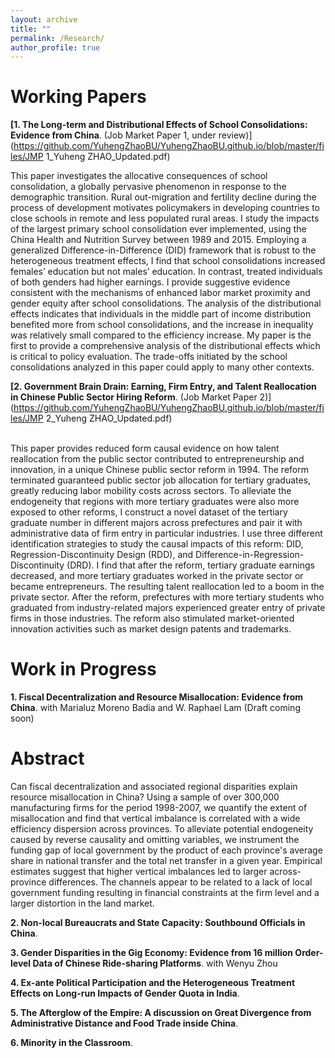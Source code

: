 ```yaml
---
layout: archive
title: ""
permalink: /Research/
author_profile: true
---
```

# Working Papers
**[1. The Long-term and Distributional Effects of School Consolidations: Evidence from China**. (Job Market Paper 1, under review)](https://github.com/YuhengZhaoBU/YuhengZhaoBU.github.io/blob/master/files/JMP 1_Yuheng ZHAO_Updated.pdf)    

This paper investigates the allocative consequences of school consolidation, a globally pervasive phenomenon in response to the demographic transition. Rural out-migration and fertility decline during the process of development motivates policymakers in developing countries to close schools in remote and less populated rural areas. I study the impacts of the largest primary school consolidation ever implemented, using the China Health and Nutrition Survey between 1989 and 2015. Employing a generalized Difference-in-Difference (DID) framework that is robust to the heterogeneous treatment effects, I find that school consolidations increased females’ education but not males’ education. In contrast, treated individuals of both genders had higher earnings. I provide suggestive evidence consistent with the mechanisms of enhanced labor market proximity and gender equity after school consolidations. The analysis of the distributional effects indicates that individuals in the middle part of income distribution benefited more from school consolidations, and the increase in inequality was relatively small compared to the efficiency increase. My paper is the first to provide a comprehensive analysis of the distributional effects which is critical to policy evaluation. The trade-offs initiated by the school consolidations analyzed in this paper could apply to many other contexts. 

**[2. Government Brain Drain: Earning, Firm Entry, and Talent Reallocation in Chinese Public Sector Hiring Reform**. (Job Market Paper 2)](https://github.com/YuhengZhaoBU/YuhengZhaoBU.github.io/blob/master/files/JMP 2_Yuheng ZHAO_Updated.pdf)      
&nbsp;

This paper provides reduced form causal evidence on how talent reallocation from the public sector contributed to entrepreneurship and innovation, in a unique Chinese public sector reform in 1994. The reform terminated guaranteed public sector job allocation for tertiary graduates, greatly reducing labor mobility costs across sectors. To alleviate the endogeneity that regions with more tertiary graduates were also more exposed to other reforms, I construct a novel dataset of the tertiary graduate number in different majors across prefectures and pair it with administrative data of firm entry in particular industries. I use three different identification strategies to study the causal impacts of this reform: DID, Regression-Discontinuity Design (RDD), and Difference-in-Regression-Discontinuity (DRD). I find that after the reform, tertiary graduate earnings decreased, and more tertiary graduates worked in the private sector or became entrepreneurs. The resulting talent reallocation led to a boom in the private sector. After the reform, prefectures with more tertiary students who graduated from industry-related majors experienced greater entry of private firms in those industries. The reform also stimulated market-oriented innovation activities such as market design patents and trademarks.

# Work in Progress
**1. Fiscal Decentralization and Resource Misallocation: Evidence from China**. with Marialuz Moreno Badia and W. Raphael Lam (Draft coming soon)           

# Abstract
Can fiscal decentralization and associated regional disparities explain resource misallocation in China? Using a sample of over 300,000 manufacturing firms for the period 1998-2007, we quantify the extent of misallocation and find that vertical imbalance is correlated with a wide efficiency dispersion across provinces. To alleviate potential endogeneity caused by reverse causality and omitting variables, we instrument the funding gap of local government by the product of each province's average share in national transfer and the total net transfer in a given year. Empirical estimates suggest that higher vertical imbalances led to larger across-province differences. The channels appear to be related to a lack of local government funding resulting in financial constraints at the firm level and a larger distortion in the land market.

**2. Non-local Bureaucrats and State Capacity: Southbound Officials in China**.          

**3. Gender Disparities in the Gig Economy: Evidence from 16 million Order-level Data of Chinese Ride-sharing Platforms**. with Wenyu Zhou     

**4. Ex-ante Political Participation and the Heterogeneous Treatment Effects on Long-run Impacts of Gender Quota in India**.

**5. The Afterglow of the Empire: A discussion on Great Divergence from Administrative Distance and Food Trade inside China**.

**6. Minority in the Classroom**.
